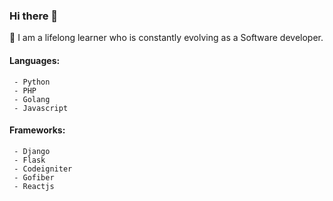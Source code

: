 ### Hi there 👋

🌱 I am a lifelong learner who is constantly evolving as a Software developer.

#### Languages:
     - Python
     - PHP
     - Golang
     - Javascript

#### Frameworks:
     - Django
     - Flask
     - Codeigniter
     - Gofiber
     - Reactjs

<!--
**Tauraih/Tauraih** is a ✨ _special_ ✨ repository because its `README.md` (this file) appears on your GitHub profile.

Here are some ideas to get you started:

- 🔭 I’m currently working on ...
- 🌱 I’m currently learning ...
- 👯 I’m looking to collaborate on ...
- 🤔 I’m looking for help with ...
- 💬 Ask me about ...
- 📫 How to reach me: ...
- 😄 Pronouns: ...
- ⚡ Fun fact: ...
-->
